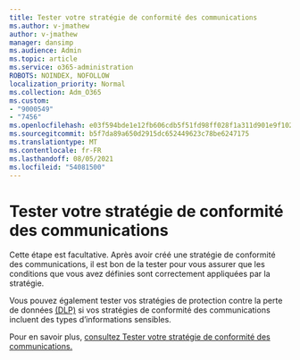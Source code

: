 ```yaml
---
title: Tester votre stratégie de conformité des communications
ms.author: v-jmathew
author: v-jmathew
manager: dansimp
ms.audience: Admin
ms.topic: article
ms.service: o365-administration
ROBOTS: NOINDEX, NOFOLLOW
localization_priority: Normal
ms.collection: Adm_O365
ms.custom:
- "9000549"
- "7456"
ms.openlocfilehash: e03f594bde1e12fb606cdb5f51fd98ff028f1a311d901e9f10241b027231c371
ms.sourcegitcommit: b5f7da89a650d2915dc652449623c78be6247175
ms.translationtype: MT
ms.contentlocale: fr-FR
ms.lasthandoff: 08/05/2021
ms.locfileid: "54081500"
---
```

# <a name="test-your-communication-compliance-policy"></a>Tester votre stratégie de conformité des communications

Cette étape est facultative. Après avoir créé une stratégie de conformité des communications, il est bon de la tester pour vous assurer que les conditions que vous avez définies sont correctement appliquées par la stratégie.

Vous pouvez également tester vos stratégies de protection contre la perte de données [(DLP)](https://go.microsoft.com/fwlink/?linkid=2110890) si vos stratégies de conformité des communications incluent des types d’informations sensibles.

Pour en savoir plus, [consultez Tester votre stratégie de conformité des communications.](https://go.microsoft.com/fwlink/?linkid=2111304)
